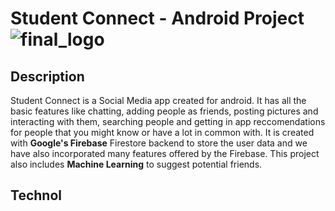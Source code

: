 # Student Connect - Android Project![final_logo](https://user-images.githubusercontent.com/53811147/122639355-ff70cb80-d116-11eb-8922-43c4bdd8a886.png)


## Description
Student Connect is a Social Media app created for android. It has all the basic features like chatting, adding people as friends, posting pictures and interacting with them, searching people and getting in app reccomendations for people that you might know or have a lot in common with. It is created with **Google's Firebase** Firestore backend to store the user data and we have also incorporated many features offered by the Firebase. This project also includes **Machine Learning** to suggest potential friends. 

## Technol

